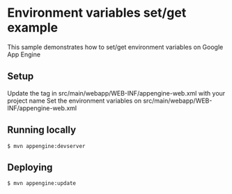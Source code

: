 # Environment variables set/get example
This sample demonstrates how to set/get environment variables on Google App Engine
## Setup
Update the <application> tag in src/main/webapp/WEB-INF/appengine-web.xml with your project name
Set the environment variables on src/main/webapp/WEB-INF/appengine-web.xml

## Running locally
    $ mvn appengine:devserver

## Deploying
    $ mvn appengine:update
